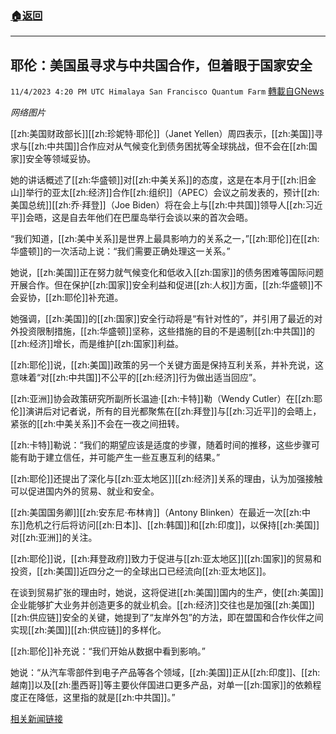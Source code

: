 ###  [:house:返回](README.md)
---


## 耶伦：美国虽寻求与中共国合作，但着眼于国家安全
`11/4/2023 4:20 PM UTC Himalaya San Francisco Quantum Farm` [轉載自GNews](https://gnews.org/articles/1920531)

*网络图片*

[[zh:美国财政部长]][[zh:珍妮特·耶伦]]（Janet Yellen）周四表示，[[zh:美国]]寻求与[[zh:中共国]]合作应对从气候变化到债务困扰等全球挑战，但不会在[[zh:国家]]安全等领域妥协。

她的讲话概述了[[zh:华盛顿]]对[[zh:中美关系]]的态度，这是在本月于[[zh:旧金山]]举行的亚太[[zh:经济]]合作[[zh:组织]]（APEC）会议之前发表的，预计[[zh:美国总统]][[zh:乔·拜登]]（Joe Biden）将在会上与[[zh:中共国]]领导人[[zh:习近平]]会晤，这是自去年他们在巴厘岛举行会谈以来的首次会晤。

“我们知道，[[zh:美中关系]]是世界上最具影响力的关系之一，”[[zh:耶伦]]在[[zh:华盛顿]]的一次活动上说：“我们需要正确处理这一关系。”

她说，[[zh:美国]]正在努力就气候变化和低收入[[zh:国家]]的债务困难等国际问题开展合作。但在保护[[zh:国家]]安全利益和促进[[zh:人权]]方面，[[zh:华盛顿]]不会妥协，[[zh:耶伦]]补充道。

她强调，[[zh:美国]]的[[zh:国家]]安全行动将是“有针对性的”，并引用了最近的对外投资限制措施，[[zh:华盛顿]]坚称，这些措施的目的不是遏制[[zh:中共国]]的[[zh:经济]]增长，而是维护[[zh:国家]]利益。

[[zh:耶伦]]说，[[zh:美国]]政策的另一个关键方面是保持互利关系，并补充说，这意味着“对[[zh:中共国]]不公平的[[zh:经济]]行为做出适当回应”。

[[zh:亚洲]]协会政策研究所副所长温迪·[[zh:卡特]]勒（Wendy Cutler）在[[zh:耶伦]]演讲后对记者说，所有的目光都聚焦在[[zh:拜登]]与[[zh:习近平]]的会晤上，紧张的[[zh:中美关系]]不会在一夜之间扭转。

[[zh:卡特]]勒说：“我们的期望应该是适度的步骤，随着时间的推移，这些步骤可能有助于建立信任，并可能产生一些互惠互利的结果。”

[[zh:耶伦]]还提出了深化与[[zh:亚太地区]][[zh:经济]]关系的理由，认为加强接触可以促进国内外的贸易、就业和安全。

[[zh:美国国务卿]][[zh:安东尼·布林肯]]（Antony Blinken）在最近一次[[zh:中东]]危机之行后将访问[[zh:日本]]、[[zh:韩国]]和[[zh:印度]]，以保持[[zh:美国]]对[[zh:亚洲]]的关注。

[[zh:耶伦]]说，[[zh:拜登政府]]致力于促进与[[zh:亚太地区]][[zh:国家]]的贸易和投资，[[zh:美国]]近四分之一的全球出口已经流向[[zh:亚太地区]]。

在谈到贸易扩张的理由时，她说，这将促进[[zh:美国]]国内的生产，使[[zh:美国]]企业能够扩大业务并创造更多的就业机会。[[zh:经济]]交往也是加强[[zh:美国]][[zh:供应链]]安全的关键，她提到了“友岸外包”的方法，即在盟国和合作伙伴之间实现[[zh:美国]][[zh:供应链]]的多样化。

[[zh:耶伦]]补充说：“我们开始从数据中看到影响。”

她说：“从汽车零部件到电子产品等各个领域，[[zh:美国]]正从[[zh:印度]]、[[zh:越南]]以及[[zh:墨西哥]]等主要伙伴国进口更多产品，对单一[[zh:国家]]的依赖程度正在降低，这里指的就是[[zh:中共国]]。”

[相关新闻链接](https://www.google.com/amp/s/www.barrons.com/amp/news/economic-ties-underpin-us-approach-to-asia-pacific-yellen-b3d8876c)
